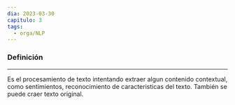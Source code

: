 ```yaml
---
dia: 2023-03-30
capitulo: 3
tags:
  - orga/NLP
---
```

### Definición
---
Es el procesamiento de texto intentando extraer algun contenido contextual, como sentimientos, reconocimiento de caracteristicas del texto. También se puede craer texto original.